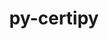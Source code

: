 ---
title: "py-certipy"
layout: cache
categories: [package, v0.23.0]
meta: {"versions": ["0.1.3"], "compilers": ["gcc@=11.4.0", "gcc@=9.4.0", "oneapi@=2024.2.1"], "oss": ["ubuntu20.04", "ubuntu22.04"], "platforms": ["linux"], "targets": ["neoverse_v1", "neoverse_v2", "ppc64le", "x86_64_v3"], "stacks": ["e4s", "e4s-neoverse-v2", "e4s-neoverse_v1", "e4s-oneapi", "e4s-power", "root"], "num_specs": 5, "num_specs_by_stack": {"root": 5, "e4s-power": 1, "e4s-neoverse_v1": 1, "e4s-neoverse-v2": 1, "e4s": 1, "e4s-oneapi": 1}}
spec_details: [{"hash": "l5onlv4fzmxdfcmwm6gigb3hcyy4fj4f", "compiler": "gcc@=9.4.0", "versions": ["0.1.3"], "os": "ubuntu20.04", "platform": "linux", "target": "ppc64le", "variants": ["build_system=python_pip"], "stacks": ["root", "e4s-power"], "size": "-", "tarball": "https://binaries.spack.io/v0.23.0/build_cache/linux-ubuntu20.04-ppc64le/gcc-9.4.0/py-certipy-0.1.3/linux-ubuntu20.04-ppc64le-gcc-9.4.0-py-certipy-0.1.3-l5onlv4fzmxdfcmwm6gigb3hcyy4fj4f.spack"}, {"hash": "i4b4ajqpwnodbklklzlqt4bnumfbwvdt", "compiler": "gcc@=11.4.0", "versions": ["0.1.3"], "os": "ubuntu22.04", "platform": "linux", "target": "neoverse_v1", "variants": ["build_system=python_pip"], "stacks": ["root", "e4s-neoverse_v1"], "size": "-", "tarball": "https://binaries.spack.io/v0.23.0/build_cache/linux-ubuntu22.04-neoverse_v1/gcc-11.4.0/py-certipy-0.1.3/linux-ubuntu22.04-neoverse_v1-gcc-11.4.0-py-certipy-0.1.3-i4b4ajqpwnodbklklzlqt4bnumfbwvdt.spack"}, {"hash": "bphvuepaagybtum4doczpujgqdz5dl6v", "compiler": "gcc@=11.4.0", "versions": ["0.1.3"], "os": "ubuntu22.04", "platform": "linux", "target": "neoverse_v2", "variants": ["build_system=python_pip"], "stacks": ["e4s-neoverse-v2", "root"], "size": "-", "tarball": "https://binaries.spack.io/v0.23.0/build_cache/linux-ubuntu22.04-neoverse_v2/gcc-11.4.0/py-certipy-0.1.3/linux-ubuntu22.04-neoverse_v2-gcc-11.4.0-py-certipy-0.1.3-bphvuepaagybtum4doczpujgqdz5dl6v.spack"}, {"hash": "5y7ihgke2asvbsipwuo3kafqizczyop3", "compiler": "gcc@=11.4.0", "versions": ["0.1.3"], "os": "ubuntu22.04", "platform": "linux", "target": "x86_64_v3", "variants": ["build_system=python_pip"], "stacks": ["e4s", "root"], "size": "-", "tarball": "https://binaries.spack.io/v0.23.0/build_cache/linux-ubuntu22.04-x86_64_v3/gcc-11.4.0/py-certipy-0.1.3/linux-ubuntu22.04-x86_64_v3-gcc-11.4.0-py-certipy-0.1.3-5y7ihgke2asvbsipwuo3kafqizczyop3.spack"}, {"hash": "fjfinc5lstkh2sw67um2ew4imsrddo52", "compiler": "oneapi@=2024.2.1", "versions": ["0.1.3"], "os": "ubuntu22.04", "platform": "linux", "target": "x86_64_v3", "variants": ["build_system=python_pip"], "stacks": ["root", "e4s-oneapi"], "size": "-", "tarball": "https://binaries.spack.io/v0.23.0/build_cache/linux-ubuntu22.04-x86_64_v3/oneapi-2024.2.1/py-certipy-0.1.3/linux-ubuntu22.04-x86_64_v3-oneapi-2024.2.1-py-certipy-0.1.3-fjfinc5lstkh2sw67um2ew4imsrddo52.spack"}]
---